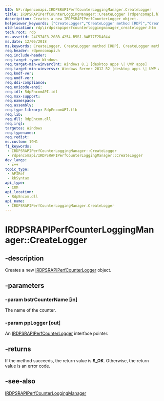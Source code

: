 ```yaml
---
UID: NF:rdpencomapi.IRDPSRAPIPerfCounterLoggingManager.CreateLogger
title: IRDPSRAPIPerfCounterLoggingManager::CreateLogger (rdpencomapi.h)
description: Creates a new IRDPSRAPIPerfCounterLogger object.
helpviewer_keywords: ["CreateLogger","CreateLogger method [RDP]","CreateLogger method [RDP]","IRDPSRAPIPerfCounterLoggingManager interface","IRDPSRAPIPerfCounterLoggingManager interface [RDP]","CreateLogger method","IRDPSRAPIPerfCounterLoggingManager.CreateLogger","IRDPSRAPIPerfCounterLoggingManager::CreateLogger","rdp.irdpsrapiperfcounterloggingmanager_createlogger","rdpencomapi/IRDPSRAPIPerfCounterLoggingManager::CreateLogger"]
old-location: rdp\irdpsrapiperfcounterloggingmanager_createlogger.htm
tech.root: rdp
ms.assetid: 24C57AE8-208B-4254-B5B1-8AB77E2D4044
ms.date: 12/05/2018
ms.keywords: CreateLogger, CreateLogger method [RDP], CreateLogger method [RDP],IRDPSRAPIPerfCounterLoggingManager interface, IRDPSRAPIPerfCounterLoggingManager interface [RDP],CreateLogger method, IRDPSRAPIPerfCounterLoggingManager.CreateLogger, IRDPSRAPIPerfCounterLoggingManager::CreateLogger, rdp.irdpsrapiperfcounterloggingmanager_createlogger, rdpencomapi/IRDPSRAPIPerfCounterLoggingManager::CreateLogger
req.header: rdpencomapi.h
req.include-header: 
req.target-type: Windows
req.target-min-winverclnt: Windows 8.1 [desktop apps \| UWP apps]
req.target-min-winversvr: Windows Server 2012 R2 [desktop apps \| UWP apps]
req.kmdf-ver: 
req.umdf-ver: 
req.ddi-compliance: 
req.unicode-ansi: 
req.idl: RdpEncomAPI.idl
req.max-support: 
req.namespace: 
req.assembly: 
req.type-library: RdpEncomAPI.tlb
req.lib: 
req.dll: RdpEncom.dll
req.irql: 
targetos: Windows
req.typenames: 
req.redist: 
ms.custom: 19H1
f1_keywords:
 - IRDPSRAPIPerfCounterLoggingManager::CreateLogger
 - rdpencomapi/IRDPSRAPIPerfCounterLoggingManager::CreateLogger
dev_langs:
 - c++
topic_type:
 - APIRef
 - kbSyntax
api_type:
 - COM
api_location:
 - RdpEncom.dll
api_name:
 - IRDPSRAPIPerfCounterLoggingManager.CreateLogger
---
```


# IRDPSRAPIPerfCounterLoggingManager::CreateLogger


## -description

Creates a new <a href="https://docs.microsoft.com/windows/desktop/api/rdpencomapi/nn-rdpencomapi-irdpsrapiperfcounterlogger">IRDPSRAPIPerfCounterLogger</a> object.

## -parameters

### -param bstrCounterName [in]

The name of the counter.

### -param ppLogger [out]

An <a href="https://docs.microsoft.com/windows/desktop/api/rdpencomapi/nn-rdpencomapi-irdpsrapiperfcounterlogger">IRDPSRAPIPerfCounterLogger</a> interface pointer.

## -returns

If the method succeeds, the return value is <b>S_OK</b>. Otherwise, the return value is an error code.

## -see-also

<a href="https://docs.microsoft.com/windows/desktop/api/rdpencomapi/nn-rdpencomapi-irdpsrapiperfcounterloggingmanager">IRDPSRAPIPerfCounterLoggingManager</a>

